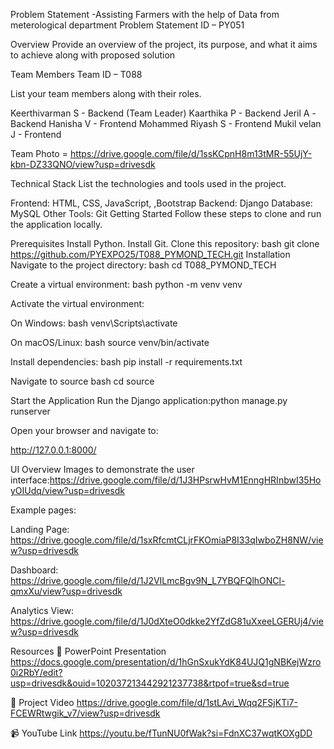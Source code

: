 Problem Statement -Assisting Farmers with the help of Data from meterological department
Problem Statement ID – PY051


Overview
Provide an overview of the project, its purpose, and what it aims to achieve along with proposed solution

Team Members
Team ID – T088

List your team members along with their roles.

Keerthivarman S - Backend (Team Leader)
Kaarthika P - Backend
Jeril A -Backend
Hanisha V - Frontend
Mohammed Riyash S - Frontend 
Mukil velan J - Frontend

Team Photo = https://drive.google.com/file/d/1ssKCpnH8m13tMR-55UjY-kbn-DZ33QNO/view?usp=drivesdk

Technical Stack
List the technologies and tools used in the project. 

Frontend: HTML, CSS, JavaScript, ,Bootstrap
Backend: Django
Database: MySQL
Other Tools: Git
Getting Started
Follow these steps to clone and run the application locally.

Prerequisites
Install Python.
Install Git.
Clone this repository: bash git clone https://github.com/PYEXPO25/T088_PYMOND_TECH.git
Installation
Navigate to the project directory: bash cd T088_PYMOND_TECH

Create a virtual environment: bash python -m venv venv

Activate the virtual environment:

On Windows: bash venv\Scripts\activate

On macOS/Linux: bash source venv/bin/activate

Install dependencies: bash pip install -r requirements.txt

Navigate to source bash cd source

Start the Application
Run the Django application:python manage.py runserver

Open your browser and navigate to:

http://127.0.0.1:8000/

UI Overview
Images to demonstrate the user interface:https://drive.google.com/file/d/1J3HPsrwHvM1EnngHRInbwI35HoyOIUdq/view?usp=drivesdk

Example pages:

Landing Page: https://drive.google.com/file/d/1sxRfcmtCLjrFKOmiaP8I33qIwboZH8NW/view?usp=drivesdk

Dashboard: https://drive.google.com/file/d/1J2VILmcBgv9N_L7YBQFQlhONCl-qmxXu/view?usp=drivesdk

Analytics View: https://drive.google.com/file/d/1J0dXteO0dkke2YfZdG81uXxeeLGERUj4/view?usp=drivesdk

Resources
📄 PowerPoint Presentation
https://docs.google.com/presentation/d/1hGnSxukYdK84UJQ1gNBKejWzro0i2RbY/edit?usp=drivesdk&ouid=102037213442921237738&rtpof=true&sd=true

🎥 Project Video
https://drive.google.com/file/d/1stLAvi_Wqq2FSjKTi7-FCEWRtwgik_v7/view?usp=drivesdk

📹 YouTube Link
https://youtu.be/fTunNU0fWak?si=FdnXC37wqtKOXgDD 